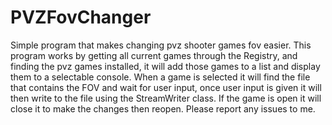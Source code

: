 # PVZFovChanger
Simple program that makes changing pvz shooter games fov easier.
This program works by getting all current games through the Registry, and finding the pvz games installed, it will add those games to a list and display them to a selectable console. When a game is selected it will find the file that contains the FOV and wait for user input, once user input is given it will then write to the file using the StreamWriter class. If the game is open it will close it to make the changes then reopen. Please report any issues to me.
